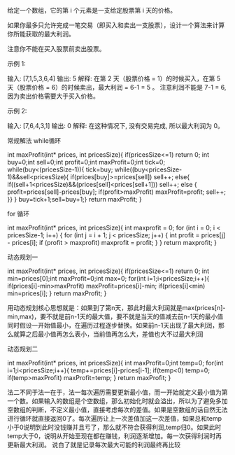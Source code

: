 给定一个数组，它的第 i 个元素是一支给定股票第 i 天的价格。

如果你最多只允许完成一笔交易（即买入和卖出一支股票），设计一个算法来计算你所能获取的最大利润。

注意你不能在买入股票前卖出股票。

示例 1:

输入: [7,1,5,3,6,4]
输出: 5
解释: 在第 2 天（股票价格 = 1）的时候买入，在第 5 天（股票价格 = 6）的时候卖出，最大利润 = 6-1 = 5 。
     注意利润不能是 7-1 = 6, 因为卖出价格需要大于买入价格。

示例 2:

输入: [7,6,4,3,1]
输出: 0
解释: 在这种情况下, 没有交易完成, 所以最大利润为 0。


常规解法
 while循环

int maxProfit(int* prices, int pricesSize){
    if(pricesSize<=1)
    return 0;
    int buy=0;int sell=0;int profit=0;int maxProfit=0;int tick=0;
    while(buy<(pricesSize-1)){
        tick=buy;
    while((buy<pricesSize-1)&&sell<pricesSize){
        if(prices[buy]>=prices[sell])
            sell++;
        else{
            if((sell+1<pricesSize)&&(prices[sell]<prices[sell+1]))
                sell++;
            else {
                profit=prices[sell]-prices[buy];
                if(profit>maxProfit)
                maxProfit=profit;
                sell++;
                }}
    }
    buy=tick+1;sell=buy+1;}
    return maxProfit;
}

for 循环

int maxProfit(int* prices, int pricesSize){
            int maxprofit = 0;
        for (int i = 0; i < pricesSize-1; i++) {
            for (int j = i + 1; j < pricesSize; j++) {
                int profit = prices[j] - prices[i];
                if (profit > maxprofit)
                    maxprofit = profit;
            }
        }
        return maxprofit;
    }

动态规划一

int maxProfit(int* prices, int pricesSize){
    if(pricesSize<=1)
    return 0;
    int min=prices[0];int maxProfit=0;int max=0;
    for(int i=1;i<pricesSize;i++){
        if(prices[i]-min>maxProfit)
        maxProfit=prices[i]-min;
        if(prices[i]<min)
        min=prices[i];
    }
return maxProfit;
}

用动态规划核心思想就是：如果到了第n天，那此时最大利润就是max(prices[n]-min,max)，要不就是前n-1天的最大值，要不就是当天的值减去前n-1天的最小值
同时假设一开始值最小，在遍历过程逐步替换。如果前n-1天出现了最大利润，那么就算之后最小值再怎么表小，当前值再怎么大，差值也大不过最大利润

动态规划二

int maxProfit(int* prices, int pricesSize){
    int maxProfit=0;int temp=0;
    for(int i=1;i<pricesSize;i++){
        temp+=prices[i]-prices[i-1];
        if(temp<0)
        temp=0;
        if(temp>maxProfit)
        maxProfit=temp;
    }
return maxProfit;
}

法二不同于法一在于，法一每次遍历需要更新最小值，而一开始就定义最小值为第一个数。如果输入的数组是个空数组，那么初始化时就会溢出，所以为了避免多加空数组的判断，不定义最小值，直接考虑每次的差值。如果是空数组的话自然无法进行循环就直接返回0了。每次遍历让上一次差值加这一次差值，如果总和temp小于0说明到此时没钱赚并且亏了，那么就不符合获得利润,temp归0。如果此时temp大于0，说明从开始至现在都在赚钱，利润逐渐增加。每一次获得利润时再更新最大利润。
说白了就是记录每次最大可能的利润最终再比较
